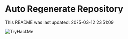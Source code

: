 # Auto Regenerate Repository

This README was last updated: 2025-03-12 23:51:09

 ![TryHackMe](https://tryhackme.com/badge/533634)